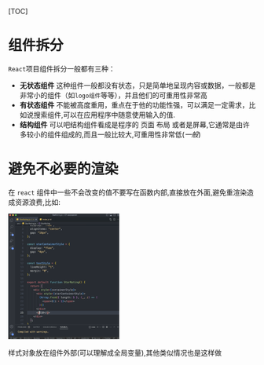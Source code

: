 [TOC]

# 组件拆分

`React`项目组件拆分一般都有三种：

- **无状态组件** 这种组件一般都没有状态，只是简单地呈现内容或数据，一般都是非常小的组件（如`logo组件`等等），并且他们的可重用性非常高
- **有状态组件** 不能被高度重用，重点在于他的功能性强，可以满足一定需求，比如说搜索组件,可以在应用程序中随意使用输入的值.
- **结构组件** 可以吧结构组件看成是程序的 页面 布局 或者是屏幕,它通常是由许多较小的组件组成的,而且一般比较大,可重用性非常低(*一般*)



# 避免不必要的渲染

在 `react` 组件中一些不会改变的值不要写在函数内部,直接放在外面,避免重渲染造成资源浪费,比如:

<img src="./React HandBook.assets/image-20240106下午90946807.png" alt="image-20240106下午90946807" style="zoom:25%;" />

样式对象放在组件外部(可以理解成全局变量),其他类似情况也是这样做



